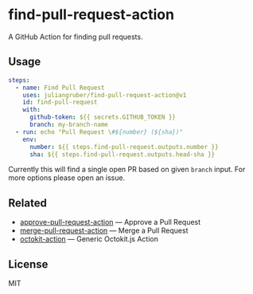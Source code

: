 # find-pull-request-action

A GitHub Action for finding pull requests.

## Usage

```yaml
steps:
  - name: Find Pull Request
    uses: juliangruber/find-pull-request-action@v1
    id: find-pull-request
    with:
      github-token: ${{ secrets.GITHUB_TOKEN }}
      branch: my-branch-name
  - run: echo "Pull Request \#${number} (${sha})"
    env:
      number: ${{ steps.find-pull-request.outputs.number }}
      sha: ${{ steps.find-pull-request.outputs.head-sha }}
```

Currently this will find a single open PR based on given `branch` input. For more options please open an issue.

## Related

- [approve-pull-request-action](https://github.com/juliangruber/approve-pull-request-action) &mdash; Approve a Pull Request
- [merge-pull-request-action](https://github.com/juliangruber/merge-pull-request-action) &mdash; Merge a Pull Request
- [octokit-action](https://github.com/juliangruber/octokit-action) &mdash; Generic Octokit.js Action

## License

MIT
